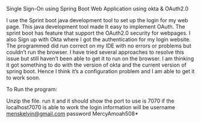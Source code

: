 
Single Sign-On using Spring Boot Web Application using okta & OAuth2.0

I use the Sprint boot java development tool to set up the login for my web page. This java development tool made It easy to implement OAuth. The sprint boot has feature that support the OAuth2.0 security for webpages. I also Sign up with Okta where I got the authentication for my login website. The programmed did run correct on my IDE with no errors or problems but couldn’t run the browser. 
I have tried several approaches to resolve this issue but still haven’t been able to get it to run on the browser. I am thinking it got something to do with the version of okta and the current version of spring boot. Hence I think it’s a configuration problem and I am able to get it to work soon. 

To Run the program:

Unzip the file.
run it and it should show the port to use is 7070
if the localhost7070 is able to work 
the login information will be 
username menskelvin@gmail.com
password MercyAmoah508*

